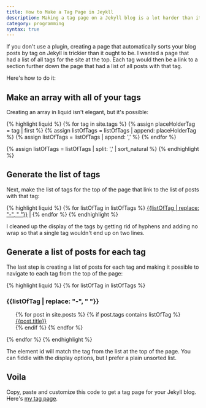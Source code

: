```yaml
---
title: How to Make a Tag Page in Jeykll
description: Making a tag page on a Jekyll blog is a lot harder than it ought to be
category: programming
syntax: true
---
```


If you don't use a plugin, creating a page that automatically sorts your blog posts by tag on Jekyll is trickier than it ought to be. I wanted a page that had a list of all tags for the site at the top. Each tag would then be a link to a section further down the page that had a list of all posts with that tag.

Here's how to do it:

## Make an array with all of your tags

Creating an array in liquid isn't elegant, but it's possible:


{% highlight liquid %}
{% for tag in site.tags %}
  {% assign placeHolderTag = tag | first %}
  {% assign listOfTags = listOfTags | append: placeHolderTag %}
  {% assign listOfTags = listOfTags | append: ',' %}
{% endfor %}

{% assign listOfTags = listOfTags | split: ',' | sort_natural %}
{% endhighlight %}

## Generate the list of tags

Next, make the list of tags for the top of the page that link to the list of posts with that tag:

{% highlight liquid %}
{% for listOfTag in listOfTags %}
  <span class='no-wrap'><a class='no-wrap' href="#{{listOfTag}}">
  {{listOfTag | replace: "-", " "}}</a> |</span>
{% endfor %}
{% endhighlight %}

I cleaned up the display of the tags by getting rid of hyphens and adding no wrap so that a single tag wouldn't end up on two lines.

## Generate a list of posts for each tag

The last step is creating a list of posts for each tag and making it possible to navigate to each tag from the top of the page:

{% highlight liquid %}
{% for listOfTag in listOfTags %}
<h3 id='{{listOfTag}}'>{{listOfTag | replace: "-", " "}}</h3>
  <ul style="list-style-type: none">
    {% for post in site.posts %}
      {% if post.tags contains listOfTag %}
        <li><a href="{{post.url}}">{{post.title}}</a></li>
      {% endif %}
    {% endfor %}
  </ul>
{% endfor %}
{% endhighlight %}

The element id will match the tag from the list at the top of the page. You can fiddle with the display options, but I prefer a plain unsorted list.

## Voila

Copy, paste and customize this code to get a tag page for your Jekyll blog. Here's [my tag page](/blog/tags).
